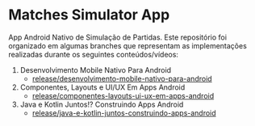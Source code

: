 # Matches Simulator App

App Android Nativo de Simulação de Partidas. Este repositório foi organizado em algumas branches que representam as implementações realizadas durante os seguintes conteúdos/vídeos:

1. Desenvolvimento Mobile Nativo Para Android
    - [release/desenvolvimento-mobile-nativo-para-android](https://github.com/lucaspavani/matches-simulator-app/tree/release/desenvolvimento-nativo-para-android)
2. Componentes, Layouts e UI/UX Em Apps Android
    - [release/componentes-layouts-ui-ux-em-apps-android](https://github.com/lucaspavani/matches-simulator-app/tree/release/componentes-layouts-ui-ux-em-apps-android)
3. Java e Kotlin Juntos!? Construindo Apps Android
    - [release/java-e-kotlin-juntos-construindo-apps-android](https://github.com/lucaspavani/matches-simulator-app/tree/release/java-e-kotlin-juntos-construindo-apps-android)





